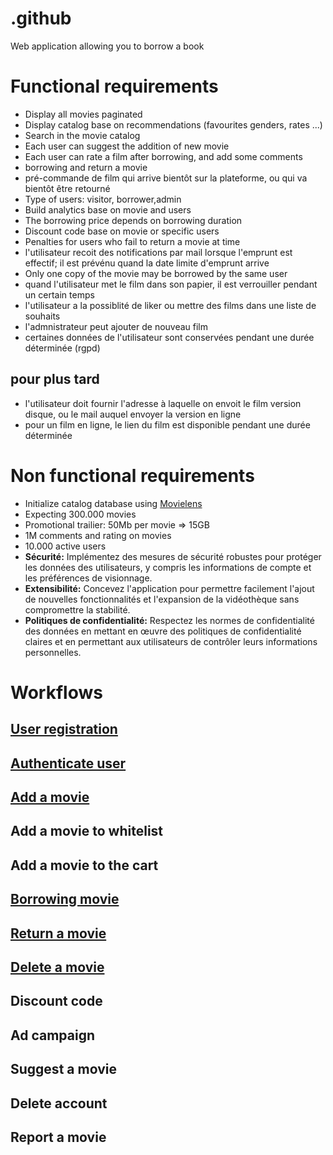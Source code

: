 # .github
Web application allowing you to borrow a book

# Functional requirements
- Display all movies paginated
- Display catalog base on recommendations (favourites genders, rates ...)
- Search in the movie catalog
- Each user can suggest the addition of new movie
- Each user can rate a film after borrowing, and add some comments
- borrowing and return a movie
- pré-commande de film qui arrive bientôt sur la plateforme, ou qui va bientôt être retourné
- Type of users: visitor, borrower,admin
- Build analytics base on movie and users
- The borrowing price depends on borrowing duration
- Discount code base on movie or specific users
- Penalties for users who fail to return a movie at time
- l'utilisateur recoit des notifications par mail lorsque l'emprunt est effectif; il est prévénu quand la date limite d'emprunt arrive
- Only one copy of the movie may be borrowed by the same user
- quand l'utilisateur met le film dans son papier, il est verrouiller pendant un certain temps
- l'utilisateur a la possiblité de liker ou mettre des films dans une liste de souhaits
- l'admnistrateur peut ajouter de nouveau film
- certaines données de l'utilisateur sont conservées pendant une durée déterminée (rgpd)

## pour plus tard
- l'utilisateur doit fournir l'adresse à laquelle on envoit le film version disque, ou le mail auquel envoyer la version en ligne
- pour un film en ligne, le lien du film est disponible pendant une durée déterminée

# Non functional requirements
- Initialize catalog database using [Movielens](https://grouplens.org/datasets/movielens/)
- Expecting 300.000 movies
- Promotional trailier: 50Mb per movie => 15GB
- 1M comments and rating on movies
- 10.000 active users
- **Sécurité:** Implémentez des mesures de sécurité robustes pour protéger les données des utilisateurs, y compris les informations de compte et les préférences de visionnage.
- **Extensibilité:** Concevez l'application pour permettre facilement l'ajout de nouvelles fonctionnalités et l'expansion de la vidéothèque sans compromettre la stabilité.
- **Politiques de confidentialité:** Respectez les normes de confidentialité des données en mettant en œuvre des politiques de confidentialité claires et en permettant aux utilisateurs de contrôler leurs informations personnelles.

# Workflows

## [User registration](./workflows/signup.md)
## [Authenticate user](./workflows/signin.md)
## [Add a movie](./workflows/add-movie.md)
## Add a movie to whitelist
## Add a movie to the cart
## [Borrowing movie](./workflows/borrow.md)
## [Return a movie](./workflows/return.md)
## [Delete a movie](./workflows/remove-movie.md)
## Discount code
## Ad campaign
## Suggest a movie
## Delete account
## Report a movie
